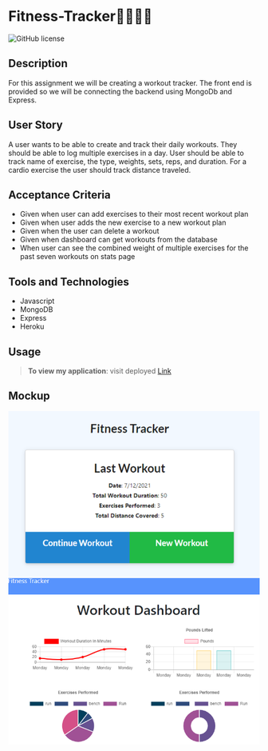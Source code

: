 # Fitness-Tracker🏋️‍♀️🏃‍♀️
![GitHub license](https://img.shields.io/badge/license-MIT-pink.svg) 

## Description
For this assignment we will be creating a workout tracker. The front end is provided so we will be connecting the backend using MongoDb and Express. 

## User Story
A user wants to be able to create and track their daily workouts. They should be able to log multiple exercises in a day. User should be able to track name of exercise, the type, weights, sets, reps, and duration. For a cardio exercise the user should track distance traveled.

## Acceptance Criteria
- Given when user can add exercises to their most recent workout plan
- Given when user adds the new exercise to a new workout plan
- Given when the user can delete a workout
- Given when dashboard can get workouts from the database
- When user can see the combined weight of multiple exercises for the past seven workouts on stats page

## Tools and Technologies
- Javascript
- MongoDB
- Express
- Heroku

## Usage 
> **To view my application**: visit deployed [Link](https://sleepy-forest-97884.herokuapp.com/?id=60fb7d0d7ad6770015103a07)

## Mockup
![Here is what the homepage looks like ](./Assets/dashboard.png)
![Here is what stats page looks like ](./Assets/stats.png)
